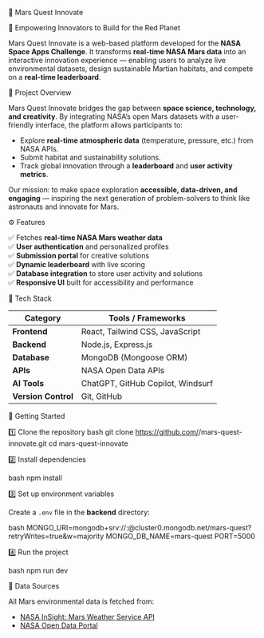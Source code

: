 
🚀 Mars Quest Innovate

 🌌 Empowering Innovators to Build for the Red Planet

Mars Quest Innovate is a web-based platform developed for the **NASA Space Apps Challenge**. It transforms **real-time NASA Mars data** into an interactive innovation experience — enabling users to analyze live environmental datasets, design sustainable Martian habitats, and compete on a **real-time leaderboard**.

 🧠 Project Overview

Mars Quest Innovate bridges the gap between **space science, technology, and creativity**. By integrating NASA’s open Mars datasets with a user-friendly interface, the platform allows participants to:
- Explore **real-time atmospheric data** (temperature, pressure, etc.) from NASA APIs.  
- Submit habitat and sustainability solutions.  
- Track global innovation through a **leaderboard** and **user activity metrics**.  

Our mission: to make space exploration **accessible, data-driven, and engaging** — inspiring the next generation of problem-solvers to think like astronauts and innovate for Mars.

 ⚙️ Features

✅ Fetches **real-time NASA Mars weather data**  
✅ **User authentication** and personalized profiles  
✅ **Submission portal** for creative solutions  
✅ **Dynamic leaderboard** with live scoring  
✅ **Database integration** to store user activity and solutions  
✅ **Responsive UI** built for accessibility and performance  

 🧩 Tech Stack

| Category | Tools / Frameworks |
|-----------|--------------------|
| **Frontend** | React, Tailwind CSS, JavaScript |
| **Backend** | Node.js, Express.js |
| **Database** | MongoDB (Mongoose ORM) |
| **APIs** | NASA Open Data APIs |
| **AI Tools** | ChatGPT, GitHub Copilot, Windsurf |
| **Version Control** | Git, GitHub |


🚀 Getting Started

 1️⃣ Clone the repository
bash
git clone https://github.com/<your-username>/mars-quest-innovate.git
cd mars-quest-innovate


 2️⃣ Install dependencies

bash
npm install

3️⃣ Set up environment variables

Create a `.env` file in the **backend** directory:

bash
MONGO_URI=mongodb+srv://<username>:<password>@cluster0.mongodb.net/mars-quest?retryWrites=true&w=majority
MONGO_DB_NAME=mars-quest
PORT=5000


 4️⃣ Run the project

bash
npm run dev

📡 Data Sources

All Mars environmental data is fetched from:

* [NASA InSight: Mars Weather Service API](https://api.nasa.gov/)
* [NASA Open Data Portal](https://data.nasa.gov/)


